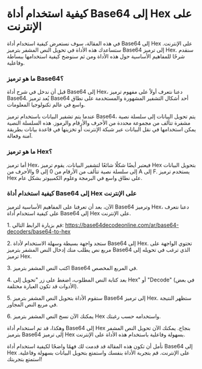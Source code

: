كيفية استخدام أداة Base64 إلى Hex على الإنترنت
==============================================

في هذه المقالة، سوف نستعرض كيفية استخدام أداة Base64 إلى Hex على الإنترنت. ستساعدك هذه الأداة في تحويل النص المشفر بترميز Base64 إلى ترميز Hex. سنقدم شرحًا للمفاهيم الأساسية حول هذه الأداة ومن ثم سنوضح كيفية استخدامها ببساطة وفاعلية.

### ما هو ترميز Base64؟

قبل أن ندخل في شرح أداة Base64 إلى Hex، دعنا نتعرف أولاً على مفهوم ترميز Base64. يُعد ترميز Base64 أحد أشكال التشفير المشهورة والمستخدمة على نطاق واسع في عالم تكنولوجيا المعلومات.

عندما يتم تشفير البيانات باستخدام ترميز Base64، يتم تحويل البيانات إلى سلسلة نصية مشفرة تتألف من مجموعة محددة من الأحرف والأرقام والرموز. هذه السلسلة النصية يمكن استخدامها في نقل البيانات عبر شبكة الإنترنت أو تخزينها في قاعدة بيانات بطريقة آمنة وفعالة.

### ما هو ترميز Hex؟

أما ترميز Hex، فيعتبر أيضًا شكلًا شائعًا لتشفير البيانات. يقوم ترميز Hex بتحويل البيانات إلى سلسلة نصية تتألف من الأرقام من 0 إلى 9 والأحرف من A إلى F. يستخدم ترميز Hex على نطاق واسع في البرمجة وعلوم الكمبيوتر بشكل عام.

### كيفية استخدام أداة Base64 إلى Hex على الإنترنت

الآن، بعد أن تعرفنا على المفاهيم الأساسية لترميز Base64 وترميز Hex، دعنا نتعرف على كيفية استخدام أداة Base64 إلى Hex على الإنترنت.

1\. قم بزيارة الرابط التالي: <https://base64decodeonline.com/ar/base64-decoders/base64-to-hex>

2\. ستجد واجهة بسيطة وسهلة الاستخدام لأداة Base64 إلى Hex. تحتوي الواجهة على مربع نص يطلب منك إدخال النص المشفر بترميز Base64 الذي ترغب في تحويله إلى ترميز Hex.

3\. اكتب النص المشفر بترميز Base64 في المربع المخصص.

4\. بعد كتابة النص المطلوب، اضغط على زر "تحويل إلى Hex" أو "Decode" (في بعض الأدوات قد تكون العبارة مختلفة).

5\. ستقوم الأداة بتحويل النص المشفر بترميز Base64 إلى ترميز Hex. ستظهر النتيجة في مربع النص المجاور.

6\. يمكنك الآن نسخ النص المشفر بترميز Hex واستخدامه حسب رغبتك.

وهكذا، قد تم استخدام أداة Base64 إلى Hex بنجاح. يمكنك الآن تحويل النص المشفر بترميز Base64 إلى ترميز Hex بسهولة وفاعلية باستخدام هذه الأداة على الإنترنت.

نأمل أن تكون هذه المقالة قد قدمت لك فهمًا واضحًا لكيفية استخدام أداة Base64 إلى Hex على الإنترنت. قم بتجربة الأداة بنفسك واستمتع بتحويل البيانات بسهولة وفاعلية. استمتع بتجربتك!